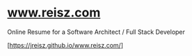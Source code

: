 # www.reisz.com
Online Resume for a Software Architect / Full Stack Developer

[https://jreisz.github.io/www.reisz.com/]
